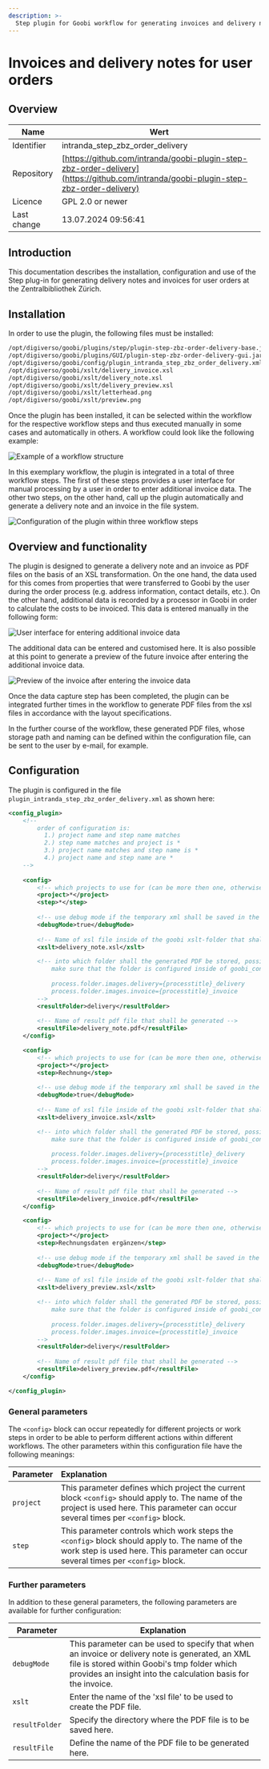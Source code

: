 ```yaml
---
description: >-
  Step plugin for Goobi workflow for generating invoices and delivery notes for user orders at the Zurich Central Library
---
```


# Invoices and delivery notes for user orders

## Overview

Name                     | Wert
-------------------------|-----------
Identifier               | intranda_step_zbz_order_delivery
Repository               | [https://github.com/intranda/goobi-plugin-step-zbz-order-delivery](https://github.com/intranda/goobi-plugin-step-zbz-order-delivery)
Licence              | GPL 2.0 or newer 
Last change    | 13.07.2024 09:56:41


## Introduction
This documentation describes the installation, configuration and use of the Step plug-in for generating delivery notes and invoices for user orders at the Zentralbibliothek Zürich.

## Installation
In order to use the plugin, the following files must be installed:

```bash
/opt/digiverso/goobi/plugins/step/plugin-step-zbz-order-delivery-base.jar
/opt/digiverso/goobi/plugins/GUI/plugin-step-zbz-order-delivery-gui.jar
/opt/digiverso/goobi/config/plugin_intranda_step_zbz_order_delivery.xml
/opt/digiverso/goobi/xslt/delivery_invoice.xsl
/opt/digiverso/goobi/xslt/delivery_note.xsl
/opt/digiverso/goobi/xslt/delivery_preview.xsl
/opt/digiverso/goobi/xslt/letterhead.png
/opt/digiverso/goobi/xslt/preview.png
```

Once the plugin has been installed, it can be selected within the workflow for the respective workflow steps and thus executed manually in some cases and automatically in others. A workflow could look like the following example:

![Example of a workflow structure](images/goobi-plugin-step-zbz-order-delivery_screen1_en.png)

In this exemplary workflow, the plugin is integrated in a total of three workflow steps. The first of these steps provides a user interface for manual processing by a user in order to enter additional invoice data. The other two steps, on the other hand, call up the plugin automatically and generate a delivery note and an invoice in the file system.

![Configuration of the plugin within three workflow steps](images/goobi-plugin-step-zbz-order-delivery_screen2_en.png)


## Overview and functionality
The plugin is designed to generate a delivery note and an invoice as PDF files on the basis of an XSL transformation. On the one hand, the data used for this comes from properties that were transferred to Goobi by the user during the order process (e.g. address information, contact details, etc.). On the other hand, additional data is recorded by a processor in Goobi in order to calculate the costs to be invoiced. This data is entered manually in the following form:

![User interface for entering additional invoice data](images/goobi-plugin-step-zbz-order-delivery_screen3_en.png)

The additional data can be entered and customised here. It is also possible at this point to generate a preview of the future invoice after entering the additional invoice data.

![Preview of the invoice after entering the invoice data](images/goobi-plugin-step-zbz-order-delivery_screen4_en.png)

Once the data capture step has been completed, the plugin can be integrated further times in the workflow to generate PDF files from the xsl files in accordance with the layout specifications.

In the further course of the workflow, these generated PDF files, whose storage path and naming can be defined within the configuration file, can be sent to the user by e-mail, for example.

## Configuration
The plugin is configured in the file `plugin_intranda_step_zbz_order_delivery.xml` as shown here:

```xml
<config_plugin>
    <!--
        order of configuration is:
          1.) project name and step name matches
          2.) step name matches and project is *
          3.) project name matches and step name is *
          4.) project name and step name are *
	-->
    
    <config>
        <!-- which projects to use for (can be more then one, otherwise use *) -->
        <project>*</project>
        <step>*</step>
        
        <!-- use debug mode if the temporary xml shall be saved in the Goobi tmp folder -->
		<debugMode>true</debugMode>
		
		<!-- Name of xsl file inside of the goobi xslt-folder that shall be used for the PDF generation -->
		<xslt>delivery_note.xsl</xslt>

		<!-- into which folder shall the generated PDF be stored, possible values are master|media|jpeg|source|delivery|invoice|... 
			make sure that the folder is configured inside of goobi_config.properties like this:
			
			process.folder.images.delivery={processtitle}_delivery
			process.folder.images.invoice={processtitle}_invoice	
		-->
		<resultFolder>delivery</resultFolder>
        
		<!-- Name of result pdf file that shall be generated -->
		<resultFile>delivery_note.pdf</resultFile>
    </config>

	<config>
        <!-- which projects to use for (can be more then one, otherwise use *) -->
        <project>*</project>
        <step>Rechnung</step>
		
        <!-- use debug mode if the temporary xml shall be saved in the Goobi tmp folder -->
		<debugMode>true</debugMode>
		
		<!-- Name of xsl file inside of the goobi xslt-folder that shall be used for the PDF generation -->
		<xslt>delivery_invoice.xsl</xslt>

		<!-- into which folder shall the generated PDF be stored, possible values are master|media|jpeg|source|delivery|invoice|... 
			make sure that the folder is configured inside of goobi_config.properties like this:
			
			process.folder.images.delivery={processtitle}_delivery
			process.folder.images.invoice={processtitle}_invoice	
		-->
		<resultFolder>delivery</resultFolder>
        
		<!-- Name of result pdf file that shall be generated -->
		<resultFile>delivery_invoice.pdf</resultFile>
    </config>

	<config>
        <!-- which projects to use for (can be more then one, otherwise use *) -->
        <project>*</project>
        <step>Rechnungsdaten ergänzen</step>
        
        <!-- use debug mode if the temporary xml shall be saved in the Goobi tmp folder -->
		<debugMode>true</debugMode>
		
		<!-- Name of xsl file inside of the goobi xslt-folder that shall be used for the PDF generation -->
		<xslt>delivery_preview.xsl</xslt>

		<!-- into which folder shall the generated PDF be stored, possible values are master|media|jpeg|source|delivery|invoice|... 
			make sure that the folder is configured inside of goobi_config.properties like this:
			
			process.folder.images.delivery={processtitle}_delivery
			process.folder.images.invoice={processtitle}_invoice	
		-->
		<resultFolder>delivery</resultFolder>
        
		<!-- Name of result pdf file that shall be generated -->
		<resultFile>delivery_preview.pdf</resultFile>
    </config>

</config_plugin>

```

### General parameters 
The `<config>` block can occur repeatedly for different projects or work steps in order to be able to perform different actions within different workflows. The other parameters within this configuration file have the following meanings: 

| Parameter | Explanation | 
| :-------- | :---------- | 
| `project` | This parameter defines which project the current block `<config>` should apply to. The name of the project is used here. This parameter can occur several times per `<config>` block. | 
| `step` | This parameter controls which work steps the `<config>` block should apply to. The name of the work step is used here. This parameter can occur several times per `<config>` block. | 


### Further parameters 
In addition to these general parameters, the following parameters are available for further configuration: 


Parameter         | Explanation
------------------|----------------------------------------
`debugMode`       | This parameter can be used to specify that when an invoice or delivery note is generated, an XML file is stored within Goobi's tmp folder which provides an insight into the calculation basis for the invoice.
`xslt`            | Enter the name of the 'xsl file' to be used to create the PDF file.
`resultFolder`    | Specify the directory where the PDF file is to be saved here.
`resultFile`      | Define the name of the PDF file to be generated here.
